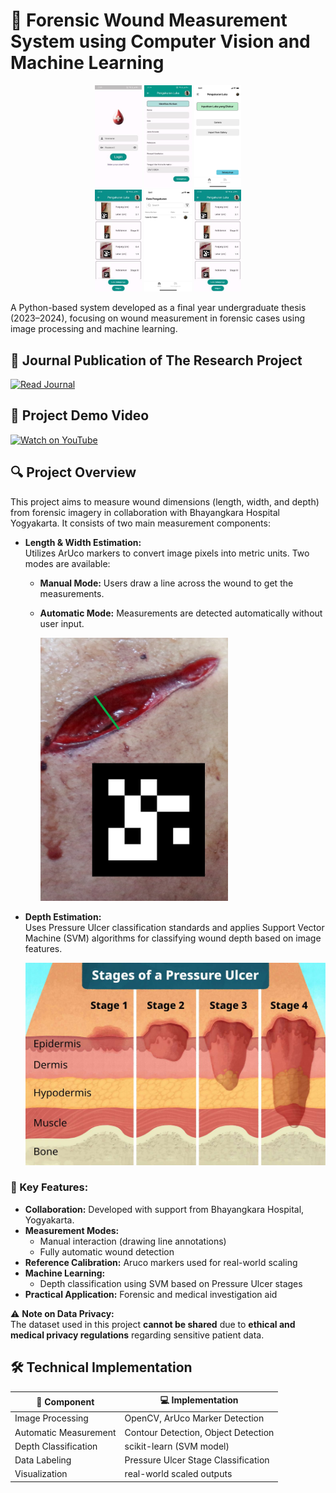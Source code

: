 # 🧬 Forensic Wound Measurement System using Computer Vision and Machine Learning

<p align="center">
  <img src="Picture1.jpg" width="15%" />
  <img src="Picture2.jpg" width="15%" />
  <img src="Picture3.png" width="15%" />
  <br>
  <img src="Picture4.jpg" width="15%" />
  <img src="Picture5.png" width="15%" />
  <img src="Picture6.jpg" width="15%" />
</p>

A Python-based system developed as a final year undergraduate thesis (2023–2024), focusing on wound measurement in forensic cases using image processing and machine learning.

## 📄 Journal Publication of The Research Project
[![Read Journal](https://img.shields.io/badge/Journal-Read-blue)](https://your-journal-link.com)

## 🎥 Project Demo Video
[![Watch on YouTube](https://img.shields.io/badge/YouTube-Video-red?logo=youtube)](https://www.youtube.com/watch?v=your_video_id)

## 🔍 Project Overview

This project aims to measure wound dimensions (length, width, and depth) from forensic imagery in collaboration with Bhayangkara Hospital Yogyakarta. It consists of two main measurement components:

- **Length & Width Estimation:**  
  Utilizes ArUco markers to convert image pixels into metric units. Two modes are available:  
  - **Manual Mode:** Users draw a line across the wound to get the measurements.  
  - **Automatic Mode:** Measurements are detected automatically without user input.

    <img src="Picture8.jpg" width="300" alt="Drawing lines">

- **Depth Estimation:**  
  Uses Pressure Ulcer classification standards and applies Support Vector Machine (SVM) algorithms for classifying wound depth based on image features.

    <img src="Picture7.jpg" width="800" alt="Pressure Ulcer Classification">

### 🎯 Key Features:
- **Collaboration:** Developed with support from Bhayangkara Hospital, Yogyakarta.
- **Measurement Modes:**
  - Manual interaction (drawing line annotations)
  - Fully automatic wound detection
- **Reference Calibration:** Aruco markers used for real-world scaling
- **Machine Learning:**
  - Depth classification using SVM based on Pressure Ulcer stages
- **Practical Application:** Forensic and medical investigation aid

⚠️ **Note on Data Privacy:**  
The dataset used in this project **cannot be shared** due to **ethical and medical privacy regulations** regarding sensitive patient data.

## 🛠️ Technical Implementation

| 🔧 Component            | 💻 Implementation                          |
|-------------------------|-------------------------------------------|
| Image Processing        | OpenCV, ArUco Marker Detection            |
| Automatic Measurement   | Contour Detection, Object Detection        |
| Depth Classification    | scikit-learn (SVM model)                  |
| Data Labeling           | Pressure Ulcer Stage Classification       |
| Visualization           | real-world scaled outputs     |
